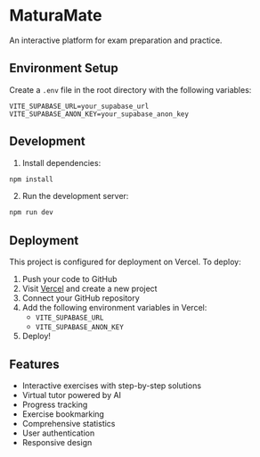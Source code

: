 # MaturaMate

An interactive platform for exam preparation and practice.

## Environment Setup

Create a `.env` file in the root directory with the following variables:

```env
VITE_SUPABASE_URL=your_supabase_url
VITE_SUPABASE_ANON_KEY=your_supabase_anon_key
```

## Development

1. Install dependencies:
```bash
npm install
```

2. Run the development server:
```bash
npm run dev
```

## Deployment

This project is configured for deployment on Vercel. To deploy:

1. Push your code to GitHub
2. Visit [Vercel](https://vercel.com) and create a new project
3. Connect your GitHub repository
4. Add the following environment variables in Vercel:
   - `VITE_SUPABASE_URL`
   - `VITE_SUPABASE_ANON_KEY`
5. Deploy!

## Features

- Interactive exercises with step-by-step solutions
- Virtual tutor powered by AI
- Progress tracking
- Exercise bookmarking
- Comprehensive statistics
- User authentication
- Responsive design 